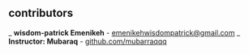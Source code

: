 ## contributors

_ **wisdom-patrick Emenikeh** - [emenikehwisdompatrick@gmail.com](mailto:emenikehwisdomparick@gmail.com)
_ **Instructor: Mubaraq** - [github.com/mubarraqqq](https://githum.com/mubarraqqq)
